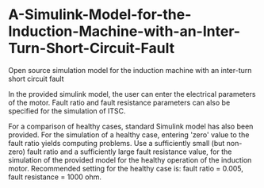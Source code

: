 # A-Simulink-Model-for-the-Induction-Machine-with-an-Inter-Turn-Short-Circuit-Fault

Open source simulation model for the induction machine with an inter-turn short circuit fault

In the provided simulink model, the user can enter the electrical parameters of the motor. Fault ratio and fault resistance parameters can also be specified for the simulation of ITSC.

For a comparison of healthy cases, standard Simulink model has also been provided. For the simulation of a healthy case, entering 'zero' value to the fault ratio yields computing problems. Use a sufficiently small (but non-zero) fault ratio and a sufficiently large fault resistance value, for the simulation of the provided model for the healthy operation of the induction motor. Recommended setting for the healthy case is: fault ratio = 0.005, fault resistance = 1000 ohm.
